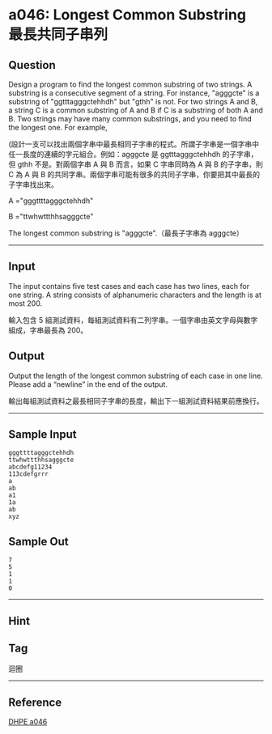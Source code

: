 # a046: Longest Common Substring 最長共同子串列

## Question
Design a program to find the longest common substring of two strings. A substring is a consecutive segment of a string. For instance, "agggcte" is a substring of "ggtttagggctehhdh" but "gthh" is not. For two strings A and B, a string C is a common substring of A and B if C is a substring of both A and B. Two strings may have many common substrings, and you need to find the longest one. For example,

(設計一支可以找出兩個字串中最長相同子字串的程式。所謂子字串是一個字串中任一長度的連續的字元組合。例如：agggcte 是 ggtttagggctehhdh 的子字串，但 gthh 不是。對兩個字串 A 與 B 而言，如果 C 字串同時為 A 與 B 的子字串，則 C 為 A 與 B 的共同字串。兩個字串可能有很多的共同子字串，你要把其中最長的子字串找出來。

A ="gggttttagggctehhdh"

B ="ttwhwttthhsagggcte"

The longest common substring is "agggcte".（最長子字串為 agggcte）

---

## Input
The input contains five test cases and each case has two lines, each for one string. A string consists of alphanumeric characters and the length is at most 200.

輸入包含 5 組測試資料，每組測試資料有二列字串。一個字串由英文字母與數字組成，字串最長為 200。

## Output
Output the length of the longest common substring of each case in one line. Please add a “newline” in the end of the output.

輸出每組測試資料之最長相同子字串的長度，輸出下一組測試資料結果前應換行。

---

## Sample Input
```
gggttttagggctehhdh
ttwhwttthhsagggcte
abcdefg11234
113cdefgrrr
a
ab
a1
1a
ab
xyz
```

## Sample Out
```
7
5
1
1
0
```

---

## Hint

## Tag
迴圈

---
## Reference
[DHPE a046](http://134.208.12.72/ShowProblem?problemid=a046)